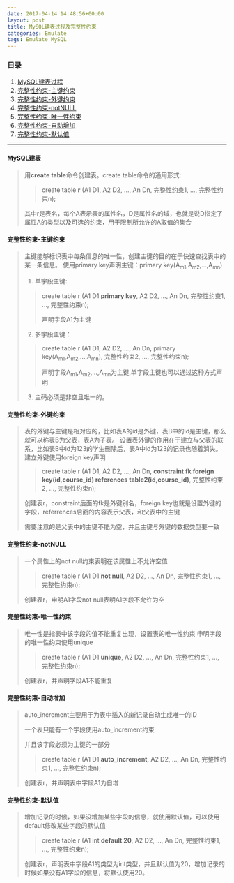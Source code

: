 ```yaml
---
date: 2017-04-14 14:48:56+00:00
layout: post
title: MySQL建表过程及完整性约束
categories: Emulate
tags: Emulate MySQL
---
```


### 目录

1. [MySQL建表过程](#step1)
2. [完整性约束-主键约束](#step2)
3. [完整性约束-外键约束](#step3)
4. [完整性约束-notNULL](#step4)
5. [完整性约束-唯一性约束](#step5)
6. [完整性约束-自动增加](#step6)
7. [完整性约束-默认值](#step7)

---
#### <span id="step1">MySQL建表</span>
> 用**create table**命令创建表。create table命令的通用形式:
>> create table **r**
(A1 D1,
A2 D2,
...,
An Dn,
完整性约束1,
...,
>> 完整性约束n);
> 
> 其中r是表名，每个A表示表的属性名，D是属性名的域，也就是说D指定了属性A的类型以及可选的约束，用于限制所允许的A取值的集合


#### <span id="step2">完整性约束-主键约束</span>
> 主键能够标识表中每条信息的唯一性，创建主键的目的在于快速查找表中的某一条信息。
使用primary key声明主键：primary key(A<sub>m1</sub>,A<sub>m2</sub>,...,A<sub>mn</sub>)
> 1. 单字段主键:
>> create table r
(A1 D1 **primary key**,
A2 D2,
...,
An Dn,
完整性约束1,
...,
>> 完整性约束n);
>> 
>> 声明字段A1为主键 
> 2. 多字段主键：
>> create table r
(A1 D1,
A2 D2,
...,
An Dn,
primary key(A<sub>m1</sub>,A<sub>m2</sub>,...,A<sub>mn</sub>),
完整性约束2,
...,
>> 完整性约束n);
>>
>> 声明字段A<sub>m1</sub>,A<sub>m2</sub>,...,A<sub>mn</sub>为主键,单字段主键也可以通过这种方式声明
> 
> 3. 主码必须是非空且唯一的。

#### <span id="step3">完整性约束-外键约束</span>
> 表的外键与主键是相对应的，比如表A的id是外键，表B中的id是主键，那么就可以称表B为父表，表A为子表。
设置表外键的作用在于建立与父表的联系，比如表B中id为123的学生删除后，表A中id为123的记录也随着消失。
建立外键使用foreign key声明
>> create table r
(A1 D1,
A2 D2,
...,
An Dn,
**constraint fk foreign key(id,course_id) references table2(id,course_id)**,
完整性约束2,
...,
>> 完整性约束n);
> 
> 创建表r，constraint后面的fk是外键别名，foreign key也就是设置外键的字段，referrences后面的内容表示父表，和父表中的主键
> 
> 需要注意的是父表中的主键不能为空，并且主键与外键的数据类型要一致


#### <span id="step4">完整性约束-notNULL</span>
> 一个属性上的not null约束表明在该属性上不允许空值
>> create table r
(A1 D1 **not null**,
A2 D2,
...,
An Dn,
完整性约束1,
...,
>> 完整性约束n);
> 
> 创建表r，申明A1字段not null表明A1字段不允许为空


#### <span id="step5">完整性约束-唯一性约束</span>
> 唯一性是指表中该字段的值不能重复出现，设置表的唯一性约束
> 申明字段的唯一性约束使用unique
>> create table r
(A1 D1 **unique**,
A2 D2,
...,
An Dn,
完整性约束1,
...,
>> 完整性约束n);
> 
> 创建表r，并声明字段A1不能重复


#### <span id="step6">完整性约束-自动增加</span>
> auto_increment主要用于为表中插入的新记录自动生成唯一的ID
> 
> 一个表只能有一个字段使用auto_increment约束
> 
> 并且该字段必须为主键的一部分
>> create table r
(A1 D1 **auto_increment**,
A2 D2,
...,
An Dn,
完整性约束1,
...,
>>完整性约束n);
> 
> 创建表r，并声明表中字段A1为自增


#### <span id="step7">完整性约束-默认值</span>
> 增加记录的时候，如果没增加某些字段的信息，就使用默认值，可以使用default修改某些字段的默认值
>> create table r
(A1 int **default 20**,
A2 D2,
...,
An Dn,
完整性约束1,
...,
>> 完整性约束n);
> 
> 创建表r，声明表中字段A1的类型为int类型，并且默认值为20，增加记录的时候如果没有A1字段的信息，将默认使用20。
